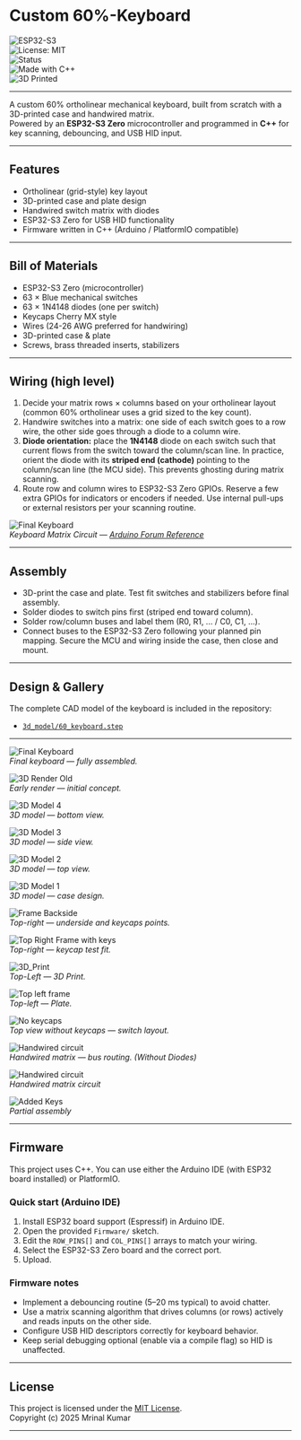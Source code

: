 # Custom 60%-Keyboard

![ESP32-S3](https://img.shields.io/badge/MCU-ESP32--S3-blue?logo=espressif)  
![License: MIT](https://img.shields.io/badge/License-MIT-green)  
![Status](https://img.shields.io/badge/Status-Completed-brightgreen)  
![Made with C++](https://img.shields.io/badge/Made%20with-C++-orange?logo=c%2b%2b)  
![3D Printed](https://img.shields.io/badge/Case-3D%20Printed-purple)

---

A custom 60% ortholinear mechanical keyboard, built from scratch with a 3D-printed case and handwired matrix.  
Powered by an **ESP32-S3 Zero** microcontroller and programmed in **C++** for key scanning, debouncing, and USB HID input.

---

## Features

- Ortholinear (grid-style) key layout  
- 3D-printed case and plate design  
- Handwired switch matrix with diodes  
- ESP32-S3 Zero for USB HID functionality  
- Firmware written in C++ (Arduino / PlatformIO compatible)

---

## Bill of Materials

- ESP32-S3 Zero (microcontroller)  
- 63 × Blue mechanical switches
- 63 × 1N4148 diodes (one per switch)  
- Keycaps Cherry MX style
- Wires (24-26 AWG preferred for handwiring)  
- 3D-printed case & plate  
- Screws, brass threaded inserts, stabilizers

---

## Wiring (high level)

1. Decide your matrix rows × columns based on your ortholinear layout (common 60% ortholinear uses a grid sized to the key count).  
2. Handwire switches into a matrix: one side of each switch goes to a row wire, the other side goes through a diode to a column wire.  
3. **Diode orientation:** place the **1N4148** diode on each switch such that current flows from the switch toward the column/scan line. In practice, orient the diode with its **striped end (cathode)** pointing to the column/scan line (the MCU side). This prevents ghosting during matrix scanning.  
4. Route row and column wires to ESP32-S3 Zero GPIOs. Reserve a few extra GPIOs for indicators or encoders if needed. Use internal pull-ups or external resistors per your scanning routine.

![Final Keyboard](/images/Keyboard_Matrix_Circuit.png)  
*Keyboard Matrix Circuit — [Arduino Forum Reference](https://forum.arduino.cc/t/what-is-the-actual-circuitry-of-a-keypad-and-the-switch/1046828)*

---

## Assembly

- 3D-print the case and plate. Test fit switches and stabilizers before final assembly.  
- Solder diodes to switch pins first (striped end toward column).
- Solder row/column buses and label them (R0, R1, ... / C0, C1, ...).  
- Connect buses to the ESP32-S3 Zero following your planned pin mapping. Secure the MCU and wiring inside the case, then close and mount.

---

## Design & Gallery

The complete CAD model of the keyboard is included in the repository:  

- [`3d_model/60_keyboard.step`](./3D_Model/60_Keyboard.step)

---

![Final Keyboard](/images/Final_Keyboard.png)  
*Final keyboard — fully assembled.*

![3D Render Old](/images/3D_Render_Old.jpeg)  
*Early render — initial concept.*

![3D Model 4](/images/3D_Model_4.jpeg)  
*3D model — bottom view.*

![3D Model 3](/images/3D_Model_3.jpeg)  
*3D model — side view.*

![3D Model 2](/images/3D_Model_2.png)  
*3D model — top view.*

![3D Model 1](/images/3D_Model_1.png)  
*3D model — case design.*

![Frame Backside](/images/Frame_Backside.png)  
*Top-right — underside and keycaps points.*

![Top Right Frame with keys](/images/Top_Right_Frame_with_keys.png)  
*Top-right — keycap test fit.*

![3D_Print](/images/3D_Print.png)  
*Top-Left — 3D Print.*

![Top left frame](/images/Top_left_frame.png)  
*Top-left — Plate.*

![No keycaps](/images/No_keycaps.png)  
*Top view without keycaps — switch layout.*

![Handwired circuit](/images/Handwired_circuit.png)  
*Handwired matrix — bus routing. (Without Diodes)*

![Handwired circuit](/images/Circuit.jpg)  
*Handwired matrix circuit*

![Added Keys](/images/Added_Keys.png)  
*Partial assembly*

---

## Firmware

This project uses C++. You can use either the Arduino IDE (with ESP32 board installed) or PlatformIO.

### Quick start (Arduino IDE)

1. Install ESP32 board support (Espressif) in Arduino IDE.  
2. Open the provided `Firmware/` sketch.  
3. Edit the `ROW_PINS[]` and `COL_PINS[]` arrays to match your wiring.  
4. Select the ESP32-S3 Zero board and the correct port.  
5. Upload.

### Firmware notes

- Implement a debouncing routine (5–20 ms typical) to avoid chatter.  
- Use a matrix scanning algorithm that drives columns (or rows) actively and reads inputs on the other side.  
- Configure USB HID descriptors correctly for keyboard behavior.  
- Keep serial debugging optional (enable via a compile flag) so HID is unaffected.

---

## License

This project is licensed under the [MIT License](./license).  
Copyright (c) 2025 Mrinal Kumar

---
